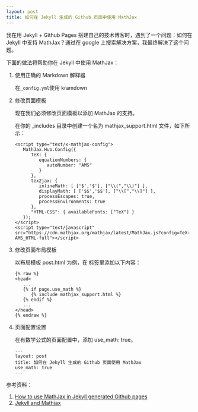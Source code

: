 ```yaml
---
layout: post
title: 如何在 Jekyll 生成的 Github 页面中使用 MathJax
---
```


我在用 Jekyll + Github Pages 搭建自己的技术博客时，遇到了一个问题：如何在 Jekyll 中支持 MathJax？通过在 google 上搜索解决方案，我最终解决了这个问题。

下面的做法将帮助你在 Jekyll 中使用 MathJax：

1. 使用正确的 Markdown 解释器
   
   在<code>_config.yml</code>使用 kramdown

2. 修改页面模板

   现在我们必须修改页面模板以添加 MathJax 的支持。

   在你的 _includes 目录中创建一个名为 mathjax_support.html 文件，如下所示：
   ```
   <script type="text/x-mathjax-config">
      MathJax.Hub.Config({
         TeX: {
            equationNumbers: {
               autoNumber: "AMS"
            }
         },
         tex2jax: {
            inlineMath: [ ['$','$'], ["\\(","\\)"] ],
            displayMath: [ ['$$','$$'], ["\\[","\\]"] ],
            processEscapes: true,
            processEnvironments: true
         },
         "HTML-CSS": { availableFonts: ["TeX"] }
      });
   </script>
   <script type="text/javascript" src="https://cdn.mathjax.org/mathjax/latest/MathJax.js?config=TeX-AMS_HTML-full"></script>
   ```

3. 修改页面布局模板
   
   以布局模板 post.html 为例，在 <head> 标签里添加以下内容：
   
   ```
   {% raw %}
   <head>
      ...
      {% if page.use_math %}
         {% include mathjax_support.html %}
      {% endif %}
      ...
   </head>
   {% endraw %}
   ```

4. 页面配置设置
   
   在有数学公式的页面配置中，添加 use_math: true。
   
   ```
   ---
   layout: post
   title: 如何在 Jekyll 生成的 Github 页面使用 MathJax
   use_math: true
   ---
   ```

参考资料：
1. [How to use MathJax in Jekyll generated Github pages](https://haixing-hu.github.io/programming/2013/09/20/how-to-use-mathjax-in-jekyll-generated-github-pages/)
2. [Jekyll and Mathjax](https://talk.jekyllrb.com/t/jekyll-and-mathjax/5514)
